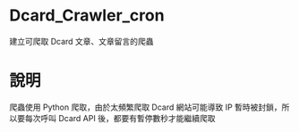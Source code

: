 # Dcard_Crawler_cron
建立可爬取 Dcard 文章、文章留言的爬蟲<br>

# 說明
爬蟲使用 Python 爬取，由於太頻繁爬取 Dcard 網站可能導致 IP 暫時被封鎖，所以要每次呼叫 Dcard API 後，都要有暫停數秒才能繼續爬取<br>
